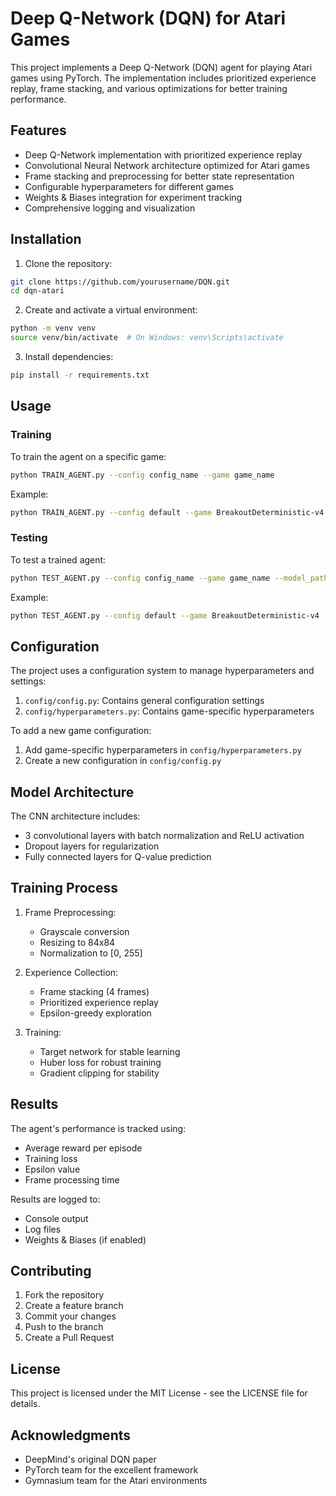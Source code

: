 # Deep Q-Network (DQN) for Atari Games

This project implements a Deep Q-Network (DQN) agent for playing Atari games using PyTorch. The implementation includes prioritized experience replay, frame stacking, and various optimizations for better training performance.


## Features

- Deep Q-Network implementation with prioritized experience replay
- Convolutional Neural Network architecture optimized for Atari games
- Frame stacking and preprocessing for better state representation
- Configurable hyperparameters for different games
- Weights & Biases integration for experiment tracking
- Comprehensive logging and visualization

## Installation

1. Clone the repository:
```bash
git clone https://github.com/yourusername/DQN.git
cd dqn-atari
```

2. Create and activate a virtual environment:
```bash
python -m venv venv
source venv/bin/activate  # On Windows: venv\Scripts\activate
```

3. Install dependencies:
```bash
pip install -r requirements.txt
```

## Usage

### Training

To train the agent on a specific game:

```bash
python TRAIN_AGENT.py --config config_name --game game_name
```

Example:
```bash
python TRAIN_AGENT.py --config default --game BreakoutDeterministic-v4
```

### Testing

To test a trained agent:

```bash
python TEST_AGENT.py --config config_name --game game_name --model_path path/to/model.pth
```

Example:
```bash
python TEST_AGENT.py --config default --game BreakoutDeterministic-v4 --model_path models/breakout_model.pth
```

## Configuration

The project uses a configuration system to manage hyperparameters and settings:

1. `config/config.py`: Contains general configuration settings
2. `config/hyperparameters.py`: Contains game-specific hyperparameters

To add a new game configuration:
1. Add game-specific hyperparameters in `config/hyperparameters.py`
2. Create a new configuration in `config/config.py`

## Model Architecture

The CNN architecture includes:
- 3 convolutional layers with batch normalization and ReLU activation
- Dropout layers for regularization
- Fully connected layers for Q-value prediction

## Training Process

1. Frame Preprocessing:
   - Grayscale conversion
   - Resizing to 84x84
   - Normalization to [0, 255]

2. Experience Collection:
   - Frame stacking (4 frames)
   - Prioritized experience replay
   - Epsilon-greedy exploration

3. Training:
   - Target network for stable learning
   - Huber loss for robust training
   - Gradient clipping for stability

## Results

The agent's performance is tracked using:
- Average reward per episode
- Training loss
- Epsilon value
- Frame processing time

Results are logged to:
- Console output
- Log files
- Weights & Biases (if enabled)

## Contributing

1. Fork the repository
2. Create a feature branch
3. Commit your changes
4. Push to the branch
5. Create a Pull Request

## License

This project is licensed under the MIT License - see the LICENSE file for details.

## Acknowledgments

- DeepMind's original DQN paper
- PyTorch team for the excellent framework
- Gymnasium team for the Atari environments 
